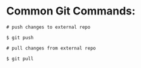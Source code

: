 # Common Git Commands:

`# push changes to external repo`

`$ git push`

`# pull changes from external repo`

`$ git pull`





